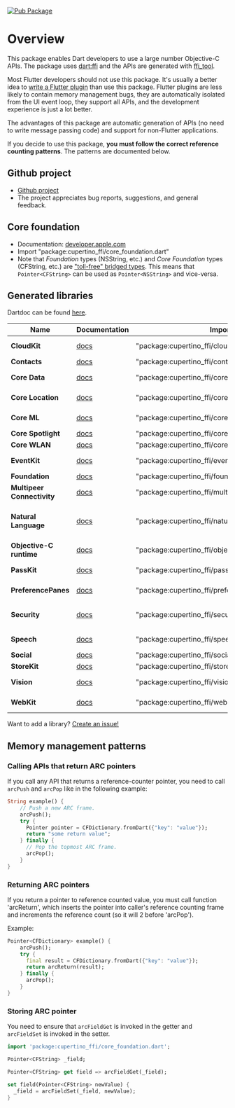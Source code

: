 [![Pub Package](https://img.shields.io/pub/v/cupertino_ffi.svg)](https://pub.dartlang.org/packages/cupertino_ffi)

# Overview

This package enables Dart developers to use a large number Objective-C APIs. The package uses
[dart:ffi](https://dart.dev/guides/libraries/c-interop) and the APIs are generated with
[ffi_tool](https://pub.dev/packages/ffi_tool).

Most Flutter developers should not use this package. It's usually a better idea to
[write a Flutter plugin](https://flutter.dev/docs/development/packages-and-plugins/developing-packages)
than use this package. Flutter plugins are less likely to contain memory management bugs, they are
automatically isolated from the UI event loop, they support all APIs, and the development
experience is just a lot better.

The advantages of this package are automatic generation of APIs (no need to write message passing
code) and support for non-Flutter applications.

If you decide to use this package, __you must follow the correct reference counting patterns__.
The patterns are documented below.

## Github project
  * [Github project](https://github.com/dart-interop/cupertino_ffi)
  * The project appreciates bug reports, suggestions, and general feedback.

## Core foundation
  * Documentation: [developer.apple.com](https://developer.apple.com/documentation/corefoundation)
  * Import "package:cupertino_ffi/core_foundation.dart"
  * Note that _Foundation_ types (NSString, etc.) and _Core Foundation_ types (CFString,
    etc.) are ["toll-free" bridged types](https://developer.apple.com/library/archive/documentation/CoreFoundation/Conceptual/CFDesignConcepts/Articles/tollFreeBridgedTypes.html).
    This means that `Pointer<CFString>` can be used as `Pointer<NSString>`  and vice-versa.

## Generated libraries
Dartdoc can be found [here]().

| Name                       | Documentation                                                   | Import | Description |
| -------------------------- | --------------------------------------------------------------- | ------ | ----------- |
| __CloudKit__               | [docs](https://developer.apple.com/documentation/cloudkit)      | "package:cupertino_ffi/cloudkit.dart"       | Cloud-based storage. |
| __Contacts__               | [docs](https://developer.apple.com/documentation/contacts)      | "package:cupertino_ffi/contacts.dart"       | Contacts. |
| __Core Data__              | [docs](https://developer.apple.com/documentation/coredata)      | "package:cupertino_ffi/core_data.dart"      | Loading and storing data. |
| __Core Location__          | [docs](https://developer.apple.com/documentation/corelocation)  | "package:cupertino_ffi/core_location.dart"  | Geographical location. |
| __Core ML__                | [docs](https://developer.apple.com/documentation/coreml)        | "package:cupertino_ffi/core_ml.dart"        | Machine learning. |
| __Core Spotlight__         | [docs](https://developer.apple.com/documentation/corespotlight) | "package:cupertino_ffi/core_spotlight.dart" | Search. |
| __Core WLAN__              | [docs](https://developer.apple.com/documentation/corewlan)      | "package:cupertino_ffi/core_wlan.dart"      | WLAN. |
| __EventKit__               | [docs](https://developer.apple.com/documentation/eventkit)      | "package:cupertino_ffi/eventkit.dart"       | Calendar events. |
| __Foundation__             | [docs](https://developer.apple.com/documentation/foundation)    | "package:cupertino_ffi/foundation.dart"     | Essential APIs. |
| __Multipeer Connectivity__ | [docs](https://developer.apple.com/documentation/multipeerconnectivity) | "package:cupertino_ffi/multipeer_connectivity.dart" | Peer-to-peer connectivity. |
| __Natural Language__       | [docs](https://developer.apple.com/documentation/vision)        | "package:cupertino_ffi/natural_language.dart" | Natural language processing (NLP). |
| __Objective-C runtime__    | [docs](https://developer.apple.com/documentation/objectivec/objective-c_runtime) | "package:cupertino_ffi/objective_c.dart" | Objective-C internals. |
| __PassKit__                | [docs](https://developer.apple.com/documentation/passkit)       | "package:cupertino_ffi/passkit.dart"        | Apple Pay and Apple Wallet. |
| __PreferencePanes__        | [docs](https://developer.apple.com/documentation/preferencepanes) | "package:cupertino_ffi/preferencepanes.dart" | System preferences. |
| __Security__               | [docs](https://developer.apple.com/documentation/security)      | "package:cupertino_ffi/security.dart"       | Keychain, cryptography, authentication. |
| __Speech__                 | [docs](https://developer.apple.com/documentation/speech)        | "package:cupertino_ffi/speech.dart"         | Speech recognition. |
| __Social__                 | [docs](https://developer.apple.com/documentation/social)        | "package:cupertino_ffi/social.dart"         | Social media. |
| __StoreKit__               | [docs](https://developer.apple.com/documentation/storekit)      | "package:cupertino_ffi/storekit.dart"       | App Store. |
| __Vision__                 | [docs](https://developer.apple.com/documentation/vision)        | "package:cupertino_ffi/vision.dart"         | Computer vision. |
| __WebKit__                 | [docs](https://developer.apple.com/documentation/webkit)        | "package:cupertino_ffi/webkit.dart"         | Browser engine. |

Want to add a library? [Create an issue!](https://github.com/dart-interop/cupertino_ffi/issues/new)

## Memory management patterns
### Calling APIs that return ARC pointers
If you call any API that returns a reference-counter pointer, you need to call `arcPush` and
`arcPop` like in the following example:

```dart
String example() {
    // Push a new ARC frame.
    arcPush();
    try {
      Pointer pointer = CFDictionary.fromDart({"key": "value"});
      return "some return value";
    } finally {
      // Pop the topmost ARC frame.
      arcPop();
    }
}
```

### Returning ARC pointers
If you return a pointer to reference counted value, you must call function 'arcReturn', which
inserts the pointer into caller's reference counting frame and increments the reference count (so
it will 2 before 'arcPop').

Example:
```dart
Pointer<CFDictionary> example() {
    arcPush();
    try {
      final result = CFDictionary.fromDart({"key": "value"});
      return arcReturn(result);
    } finally {
      arcPop();
    }
}
```

### Storing ARC pointer
You need to ensure that `arcFieldGet` is invoked in the getter and `arcFieldSet` is invoked in the
setter.

```dart
import 'package:cupertino_ffi/core_foundation.dart';

Pointer<CFString> _field;

Pointer<CFString> get field => arcFieldGet(_field);

set field(Pointer<CFString> newValue) {
  _field = arcFieldSet(_field, newValue);
}
```